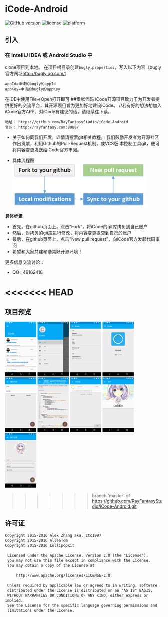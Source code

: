 # iCode-Android
[![GitHub version](https://badge.fury.io/gh/RayFantasyStudio%2FiCode-Android.svg)](https://badge.fury.io/gh/RayFantasyStudio%2FiCode-Android) ![license](http://img.shields.io/badge/license-Apache2-brightgreen.svg) ![platform](http://img.shields.io/badge/platform-Android-blue.svg)
## 引入
### 在 IntelliJ IDEA 或 Android Studio 中
clone项目到本地。
在项目根目录创建`bugly.properties`，写入以下内容（bugly官方网址<http://bugly.qq.com/>）
```
appId=申请的bugly的appId
appKey=申请的bugly的appKey
```
在IDE中使用File->Open打开即可
##贡献代码
    iCode开源项目致力于为开发者提供更好的交流平台，其开源项目旨为更加好地建设iCode。
//若有好的想法想加入iCode官方APP、对iCode有建议的话，请继续往下读。
```
地址： https://github.com/RayFantasyStudio/iCode-Android
官网： http://rayfantasy.com:8088/
```
- 关于如何同我们开发，详情请搜索git相关教程。
我们鼓励开发者为开源社区作出贡献，利用Github的Pull-Request机制，或VCS版
本控制工具git，便可将内容变更发送给iCode官方审阅。

- 具体流程图
![image](github-pull-request.png)

<b>具体步骤</b>
- 首先，在github页面上，点击“Fork”，将iCode的git库拷贝到自己账户
- 然后，对拷贝的git库进行修改，将内容变更提交到自己的账户
- 最后，在github页面上，点击"New pull request"，向iCode官方发起代码审阅
- 希望和大家共建和谐美好开源环境！

更多信息交流讨论：
- QQ  : 49162418

<<<<<<< HEAD
=======
## 项目预览
<img src="./art/Demo1.png" alt="Example App" style="width: 100px; height: 175px" />
<img src="./art/Demo2.png" alt="Example App" style="width: 100px; height: 175px" />
<img src="./art/Demo3.png" alt="Example App" style="width: 100px; height: 175px" />
<img src="./art/Demo4.png" alt="Example App" style="width: 100px; height: 175px" />
<img src="./art/Demo5.png" alt="Example App" style="width: 100px; height: 175px" />
<img src="./art/Demo6.png" alt="Example App" style="width: 100px; height: 175px" />
<img src="./art/Demo7.png" alt="Example App" style="width: 100px; height: 175px" />
<img src="./art/Demo8.png" alt="Example App" style="width: 100px; height: 175px" />
<img src="./art/Demo9.png" alt="Example App" style="width: 100px; height: 175px" />

>>>>>>> branch 'master' of https://github.com/RayFantasyStudio/iCode-Android.git
## 许可证
``` 
Copyright 2015-2016 Alex Zhang aka. ztc1997
Copyright 2015-2016 AllenTom
Copyright 2015-2016 LollipopKit

 Licensed under the Apache License, Version 2.0 (the "License");
 you may not use this file except in compliance with the License.
 You may obtain a copy of the License at
 
     http://www.apache.org/licenses/LICENSE-2.0
 
 Unless required by applicable law or agreed to in writing, software
 distributed under the License is distributed on an "AS IS" BASIS,
 WITHOUT WARRANTIES OR CONDITIONS OF ANY KIND, either express or implied.
 See the License for the specific language governing permissions and
 limitations under the License.
```
